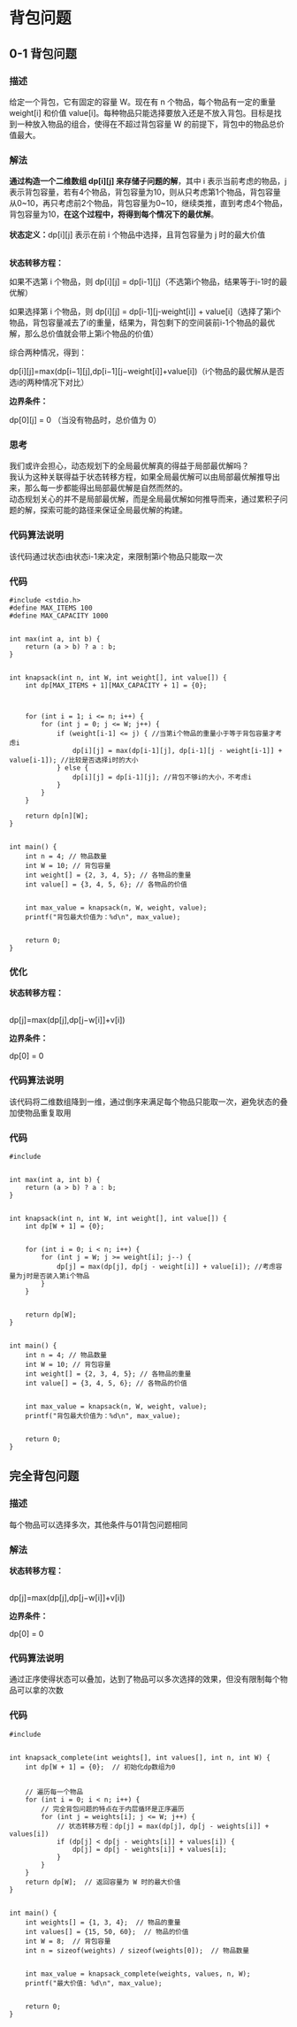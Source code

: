 <h1>背包问题</h1>
<h2>0-1 背包问题</h2>
<h3>描述</h3>
给定一个背包，它有固定的容量 W。现在有 n 个物品，每个物品有一定的重量 weight[i] 和价值 value[i]。每种物品只能选择要放入还是不放入背包。目标是找到一种放入物品的组合，使得在不超过背包容量 W 的前提下，背包中的物品总价值最大。
<h3>解法</h3>
<strong>通过构造一个二维数组 dp[i][j] 来存储子问题的解</strong>，其中 i 表示当前考虑的物品，j 表示背包容量，若有4个物品，背包容量为10，则从只考虑第1个物品，背包容量从0~10，再只考虑前2个物品，背包容量为0~10，继续类推，直到考虑4个物品，背包容量为10，<strong>在这个过程中，将得到每个情况下的最优解</strong>。<br><br>
<strong>状态定义：</strong>dp[i][j] 表示在前 i 个物品中选择，且背包容量为 j 时的最大价值<br><br>

<strong>状态转移方程：</strong>

如果不选第 i 个物品，则 dp[i][j] = dp[i-1][j]（不选第i个物品，结果等于i-1时的最优解）

如果选择第 i 个物品，则 dp[i][j] = dp[i-1][j-weight[i]] + value[i]（选择了第i个物品，背包容量减去了i的重量，结果为，背包剩下的空间装前i-1个物品的最优解，那么总价值就会带上第i个物品的价值）

综合两种情况，得到：

dp[i][j]=max⁡(dp[i−1][j],dp[i−1][j−weight[i]]+value[i])（i个物品的最优解从是否选i的两种情况下对比）

<strong>边界条件：</strong>

dp[0][j] = 0 （当没有物品时，总价值为 0）
<h3>思考</h3>
我们或许会担心，动态规划下的全局最优解真的得益于局部最优解吗？<br>
我认为这种关联得益于状态转移方程，如果全局最优解可以由局部最优解推导出来，那么每一步都能得出局部最优解是自然而然的。<br>
动态规划关心的并不是局部最优解，而是全局最优解如何推导而来，通过累积子问题的解，探索可能的路径来保证全局最优解的构建。
<h3>代码算法说明</h3>
该代码通过状态i由状态i-1来决定，来限制第i个物品只能取一次
<h3>代码</h3>
<pre><code>#include &lt;stdio.h&gt;
#define MAX_ITEMS 100
#define MAX_CAPACITY 1000
<br>
int max(int a, int b) {
    return (a > b) ? a : b;
}
<br>
int knapsack(int n, int W, int weight[], int value[]) {
    int dp[MAX_ITEMS + 1][MAX_CAPACITY + 1] = {0};<br>
  <br>
    for (int i = 1; i <= n; i++) {
        for (int j = 0; j <= W; j++) {
            if (weight[i-1] <= j) { //当第i个物品的重量小于等于背包容量才考虑i
                dp[i][j] = max(dp[i-1][j], dp[i-1][j - weight[i-1]] + value[i-1]); //比较是否选择i时的大小
            } else {
                dp[i][j] = dp[i-1][j]; //背包不够i的大小，不考虑i
            }
        }
    }<br>
    return dp[n][W];
}
<br>
int main() {
    int n = 4; // 物品数量
    int W = 10; // 背包容量
    int weight[] = {2, 3, 4, 5}; // 各物品的重量
    int value[] = {3, 4, 5, 6}; // 各物品的价值
<br>
    int max_value = knapsack(n, W, weight, value);
    printf("背包最大价值为：%d\n", max_value);
<br>
    return 0;
}
</code></pre>
<h3>优化</h3>
<strong>状态转移方程：</strong><br><br>

dp[j]=max(dp[j],dp[j−w[i]]+v[i])

<strong>边界条件：</strong>

dp[0] = 0
<h3>代码算法说明</h3>
该代码将二维数组降到一维，通过倒序来满足每个物品只能取一次，避免状态的叠加使物品重复取用
<h3>代码</h3>
<pre><code>#include <stdio.h>
<br>
int max(int a, int b) {
    return (a > b) ? a : b;
}
<br>
int knapsack(int n, int W, int weight[], int value[]) {
    int dp[W + 1] = {0};
<br>
    for (int i = 0; i < n; i++) {
        for (int j = W; j >= weight[i]; j--) {
            dp[j] = max(dp[j], dp[j - weight[i]] + value[i]); //考虑容量为j时是否装入第i个物品
        }
    }
<br>
    return dp[W];
}
<br>
int main() {
    int n = 4; // 物品数量
    int W = 10; // 背包容量
    int weight[] = {2, 3, 4, 5}; // 各物品的重量
    int value[] = {3, 4, 5, 6}; // 各物品的价值
<br>
    int max_value = knapsack(n, W, weight, value);
    printf("背包最大价值为：%d\n", max_value);
<br>
    return 0;
}
</code></pre>
<h2>完全背包问题</h2>
<h3>描述</h3>
每个物品可以选择多次，其他条件与01背包问题相同
<h3>解法</h3>
<strong>状态转移方程：</strong><br><br>

dp[j]=max(dp[j],dp[j−w[i]]+v[i])

<strong>边界条件：</strong>

dp[0] = 0
<h3>代码算法说明</h3>
通过正序使得状态可以叠加，达到了物品可以多次选择的效果，但没有限制每个物品可以拿的次数
<h3>代码</h3>
<pre><code>#include <stdio.h>
<br>
int knapsack_complete(int weights[], int values[], int n, int W) {
    int dp[W + 1] = {0};  // 初始化dp数组为0
<br>
    // 遍历每一个物品
    for (int i = 0; i < n; i++) {
        // 完全背包问题的特点在于内层循环是正序遍历
        for (int j = weights[i]; j <= W; j++) {
            // 状态转移方程：dp[j] = max(dp[j], dp[j - weights[i]] + values[i])
            if (dp[j] < dp[j - weights[i]] + values[i]) {
                dp[j] = dp[j - weights[i]] + values[i];
            }
        }
    }
    return dp[W];  // 返回容量为 W 时的最大价值
}
<br>
int main() {
    int weights[] = {1, 3, 4};  // 物品的重量
    int values[] = {15, 50, 60};  // 物品的价值
    int W = 8;  // 背包容量
    int n = sizeof(weights) / sizeof(weights[0]);  // 物品数量
<br>
    int max_value = knapsack_complete(weights, values, n, W);
    printf("最大价值: %d\n", max_value);
<br>
    return 0;
}
</code></pre>
